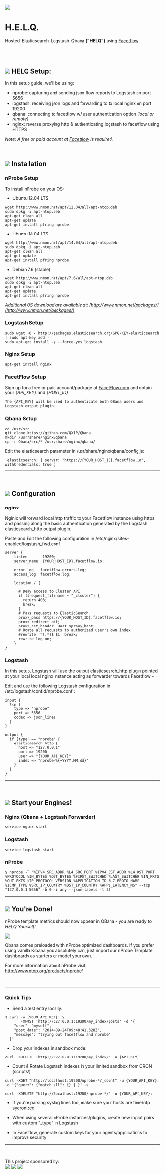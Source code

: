 <a href="http://ntop.org" target="_blank"><img src="http://www.ntop.org/wp-content/uploads/2011/08/logo_new_m.png"></a>

H.E.L.Q.
================
Hosted-Elasticsearch-Logstash-Qbana __("HELQ")__ using [Facetflow](https://facetflow.com/)

<br><br>

## ![](http://www.ntop.org/wp-content/uploads/2011/08/nboxLogo.gif) HELQ Setup:

In this setup guide, we'll be using:

* nprobe: capturing and sending json flow reports to Logstash on port 5656
* logstash: receiving json logs and forwarding to to local nginx on port 19200
* qbana: connecting to facetflow w/ user authentication option *(local or remote)*
* nginx: reverse proxying http & authenticating logstash to facetflow using HTTPS

*Note: A free or paid account at [Facetflow](https://facetflow.com/) is required.*

<br>

## ![](http://www.ntop.org/wp-content/uploads/2011/08/nboxLogo.gif) Installation
### nProbe Setup

To install nProbe on your OS:

* Ubuntu 12.04 LTS
```
wget http://www.nmon.net/apt/12.04/all/apt-ntop.deb
sudo dpkg -i apt-ntop.deb
apt-get clean all
apt-get update
apt-get install pfring nprobe
```
* Ubuntu 14.04 LTS
```
wget http://www.nmon.net/apt/14.04/all/apt-ntop.deb
sudo dpkg -i apt-ntop.deb
apt-get clean all
apt-get update
apt-get install pfring nprobe
```
* Debian 7.6 (stable)
```
wget http://www.nmon.net/apt/7.6/all/apt-ntop.deb
sudo dpkg -i apt-ntop.deb
apt-get clean all
apt-get update
apt-get install pfring nprobe
```

*Additional OS download are available at: [http://www.nmon.net/packages/](http://www.nmon.net/packages/)*


### Logstash Setup
```
sudo wget -O - http://packages.elasticsearch.org/GPG-KEY-elasticsearch | sudo apt-key add -
sudo apt-get install -y --force-yes logstash
```

### Nginx Setup
```
apt-get install nginx

```
### FacetFlow Setup
Sign up for a free or paid account/package at [FacetFlow.com](http://www.FacetFlow.com) and obtain your *{API_KEY}* and *{HOST_ID}*
```
The {API_KEY} will be used to authenticate both QBana users and Logstash output plugin.
```

### Qbana Setup

```
cd /usr/src
git clone https://github.com/QXIP/Qbana
mkdir /usr/share/nginx/qbana
cp -r Qbana/src/* /usr/share/nginx/qbana/
```
Edit the elasticsearch parameter in /usr/share/nginx/qbana/config.js:
```
 elasticsearch: { server: "https://{YOUR_HOST_ID}.facetflow.io", withCredentials: true }
```



----------------

<br>

## ![](http://www.ntop.org/wp-content/uploads/2011/08/nboxLogo.gif) Configuration

### nginx
Nginix will forward local http traffic to your Facetflow instance using https and passing along the basic authentication generated by the Logstash elasticsearch_http output plugin.

Paste and Edit the following configuration in /etc/nginx/sites-enabled/logstash_fwd.conf
```
server {
    listen       19200;
    server_name  {YOUR_HOST_ID}.facetflow.io;

    error_log   facetflow-errors.log;
    access_log  facetflow.log;

    location / {

      # Deny access to Cluster API
      if ($request_filename ~ "_cluster") {
        return 403;
        break;
      }
      # Pass requests to ElasticSearch
      proxy_pass https://{YOUR_HOST_ID}.facetflow.io;
      proxy_redirect off;
      proxy_set_header  Host $proxy_host;
      # Route all requests to authorized user's own index
      #rewrite  ^(.*)$ $1  break;
      rewrite_log on;
    }
}

```

### Logstash
In this setup, Logstash will use the output elasticsearch_http plugin pointed at your local local nginx instance acting as forwarder towards Facetflow - 

Edit and use the following Logstash configuration in /etc/logstash/conf.d/nprobe.conf :
```
input {
  tcp {
    type => "nprobe"
    port => 5656
    codec => json_lines
  }
}

output {
  if [type] == "nprobe" { 
    elasticsearch_http {
      host => "127.0.0.1"
      port => 19200
      user => "{YOUR_API_KEY}"
      index => "nprobe-%{+YYYY.MM.dd}"
    }
  }
}
```

----------------

<br>

## ![](http://www.ntop.org/wp-content/uploads/2011/08/nboxLogo.gif) Start your Engines!
### Nginx (Qbana + Logstash Forwarder)
```service nginx start```

### Logstash
```service logstash start```

### nProbe
```
$ nprobe -T "%IPV4_SRC_ADDR %L4_SRC_PORT %IPV4_DST_ADDR %L4_DST_PORT %PROTOCOL %IN_BYTES %OUT_BYTES %FIRST_SWITCHED %LAST_SWITCHED %IN_PKTS %OUT_PKTS %IP_PROTOCOL_VERSION %APPLICATION_ID %L7_PROTO_NAME %ICMP_TYPE %SRC_IP_COUNTRY %DST_IP_COUNTRY %APPL_LATENCY_MS" --tcp "127.0.0.1:5656" -b 0 -i any --json-labels -t 30
```

----------------

## ![](http://www.ntop.org/wp-content/uploads/2011/08/nboxLogo.gif) You're Done! 

nProbe template metrics should now appear in QBana - you are ready to *HELQ Yourself!*

![](http://i.imgur.com/9gXTKCd.png)

Qbana comes preloaded with nProbe optimized dashboards. If you prefer using vanilla Kibana you absolutely can, just import our nProbe Template dashboards as starters or model your own. 

For more information about nProbe visit: http://www.ntop.org/products/nprobe/


<br>

-------------------------

### Quick Tips

* Send a test entry locally:
```
$ curl -u {YOUR_API_KEY}: \
       -XPOST 'http://127.0.0.1:19200/my_index/posts' -d '{
    "user": "myself",
    "post_date": "2014-09-24T09:48:41.328Z",
    "message": "trying out facetflow and nprobe"
  }'
```

* Drop your indexes in sandbox mode:
```
curl -XDELETE 'http://127.0.0.1:19200/my_index/' -u {API_KEY}
```

* Count & Rotate Logstash indexes in your limited sandbox from CRON (scripts/)
```
curl -XGET "http://localhost:19200/nprobe-*/_count" -u {YOUR_API_KEY}: -d '{"query": {"match_all": {} } }' -s
```

```
curl -XDELETE "http://localhost:19200/nprobe-*/" -u {YOUR_API_KEY}:
```

* If you're parsing syslog lines too, make sure your hosts are time/ntp sycronized

* When using several nProbe instances/plugins, create new in/out pairs with custom "_type" in Logstash

* In Facetflow, generate custom keys for your agents/applications to improve security


------------
<br>

This project sponsored by: 
<br>
<a href="http://qxip.net" target="_blank"><img src="http://www.sipcapture.org/data/images/qxip.png"></a> <a href="http://ntop.org" target="_blank"><img src="http://www.ntop.org/wp-content/uploads/2011/08/logo_new_m.png"></a> <a href="http://facetflow.com" target="_blank"><img src="http://i.imgur.com/cIvYisr.png"></a>

